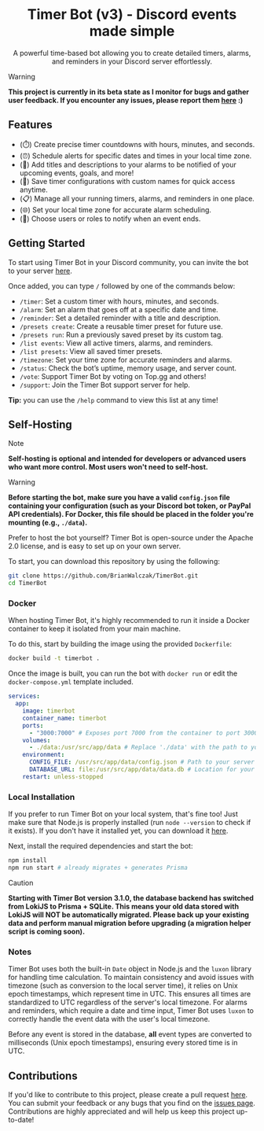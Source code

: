 <h1 align="center">Timer Bot (v3) - Discord events made simple</h1>
<p align="center">A powerful time-based bot allowing you to create detailed timers, alarms, and reminders in your Discord server effortlessly.</p>

> [!WARNING]
> **This project is currently in its beta state as I monitor for bugs and gather user feedback. If you encounter any issues, please report them <a href='https://github.com/BrianWalczak/TimerBot/issues'>here</a> :)**

## Features
- (⏱️) Create precise timer countdowns with hours, minutes, and seconds.
- (⏰) Schedule alerts for specific dates and times in your local time zone.
- (📝) Add titles and descriptions to your alarms to be notified of your upcoming events, goals, and more!
- (💾) Save timer configurations with custom names for quick access anytime.
- (📋) Manage all your running timers, alarms, and reminders in one place.
- (🌐) Set your local time zone for accurate alarm scheduling.
- (🔔) Choose users or roles to notify when an event ends.

## Getting Started
To start using Timer Bot in your Discord community, you can invite the bot to your server [here](https://top.gg/bot/759432068651548705).

Once added, you can type `/` followed by one of the commands below:
- `/timer`: Set a custom timer with hours, minutes, and seconds.
- `/alarm`: Set an alarm that goes off at a specific date and time.
- `/reminder`: Set a detailed reminder with a title and description.
- `/presets create`: Create a reusable timer preset for future use.
- `/presets run`: Run a previously saved preset by its custom tag.
- `/list events`: View all active timers, alarms, and reminders.
- `/list presets`: View all saved timer presets.
- `/timezone`: Set your time zone for accurate reminders and alarms.
- `/status`: Check the bot’s uptime, memory usage, and server count.
- `/vote`: Support Timer Bot by voting on Top.gg and others!
- `/support`: Join the Timer Bot support server for help.

**Tip:** you can use the `/help` command to view this list at any time!

## Self-Hosting
> [!NOTE]
> **Self-hosting is optional and intended for developers or advanced users who want more control. Most users won't need to self-host.**

> [!WARNING]
> **Before starting the bot, make sure you have a valid `config.json` file containing your configuration (such as your Discord bot token, or PayPal API credentials). For Docker, this file should be placed in the folder you're mounting (e.g., `./data`).**

Prefer to host the bot yourself? Timer Bot is open-source under the Apache 2.0 license, and is easy to set up on your own server.

To start, you can download this repository by using the following:
```bash
git clone https://github.com/BrianWalczak/TimerBot.git
cd TimerBot
```

### Docker
When hosting Timer Bot, it's highly recommended to run it inside a Docker container to keep it isolated from your main machine.

To do this, start by building the image using the provided `Dockerfile`:
```bash
docker build -t timerbot .
```

Once the image is built, you can run the bot with `docker run` or edit the `docker-compose.yml` template included.

```yml
services:
  app:
    image: timerbot
    container_name: timerbot
    ports:
      - "3000:7000" # Exposes port 7000 from the container to port 3000 on your host (change 3000 if needed)
    volumes:
      - ./data:/usr/src/app/data # Replace './data' with the path to your local config.json and database files
    environment:
      CONFIG_FILE: /usr/src/app/data/config.json # Path to your server configuration file
      DATABASE_URL: file:/usr/src/app/data/data.db # Location for your Prisma database file
    restart: unless-stopped
```

### Local Installation
If you prefer to run Timer Bot on your local system, that's fine too! Just make sure that Node.js is properly installed (run `node --version` to check if it exists). If you don't have it installed yet, you can download it [here](https://nodejs.org/en/download).

Next, install the required dependencies and start the bot:
```bash
npm install
npm run start # already migrates + generates Prisma
```

> [!CAUTION]
> **Starting with Timer Bot version 3.1.0, the database backend has switched from LokiJS to Prisma + SQLite. This means your old data stored with LokiJS will NOT be automatically migrated. Please back up your existing data and perform manual migration before upgrading (a migration helper script is coming soon).**

### Notes
Timer Bot uses both the built-in `Date` object in Node.js and the `luxon` library for handling time calculation. To maintain consistency and avoid issues with timezone (such as conversion to the local server time), it relies on Unix epoch timestamps, which represent time in UTC. This ensures all times are standardized to UTC regardless of the server's local timezone. For alarms and reminders, which require a date and time input, Timer Bot uses `luxon` to correctly handle the event data with the user's local timezone.

Before any event is stored in the database, **all** event types are converted to milliseconds (Unix epoch timestamps), ensuring every stored time is in UTC.

## Contributions
If you'd like to contribute to this project, please create a pull request [here](https://github.com/BrianWalczak/TimerBot/pulls). You can submit your feedback or any bugs that you find on the <a href='https://github.com/BrianWalczak/TimerBot/issues'>issues page</a>. Contributions are highly appreciated and will help us keep this project up-to-date!